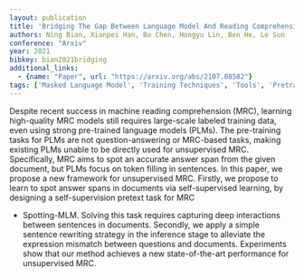 ```yaml
---
layout: publication
title: 'Bridging The Gap Between Language Model And Reading Comprehension: Unsupervised MRC Via Self-supervision'
authors: Ning Bian, Xianpei Han, Bo Chen, Hongyu Lin, Ben He, Le Sun
conference: "Arxiv"
year: 2021
bibkey: bian2021bridging
additional_links:
  - {name: "Paper", url: "https://arxiv.org/abs/2107.08582"}
tags: ['Masked Language Model', 'Training Techniques', 'Tools', 'Pretraining Methods', 'Pre-Training']
---
```

Despite recent success in machine reading comprehension (MRC), learning
high-quality MRC models still requires large-scale labeled training data, even
using strong pre-trained language models (PLMs). The pre-training tasks for
PLMs are not question-answering or MRC-based tasks, making existing PLMs unable
to be directly used for unsupervised MRC. Specifically, MRC aims to spot an
accurate answer span from the given document, but PLMs focus on token filling
in sentences. In this paper, we propose a new framework for unsupervised MRC.
Firstly, we propose to learn to spot answer spans in documents via
self-supervised learning, by designing a self-supervision pretext task for MRC
- Spotting-MLM. Solving this task requires capturing deep interactions between
sentences in documents. Secondly, we apply a simple sentence rewriting strategy
in the inference stage to alleviate the expression mismatch between questions
and documents. Experiments show that our method achieves a new state-of-the-art
performance for unsupervised MRC.
